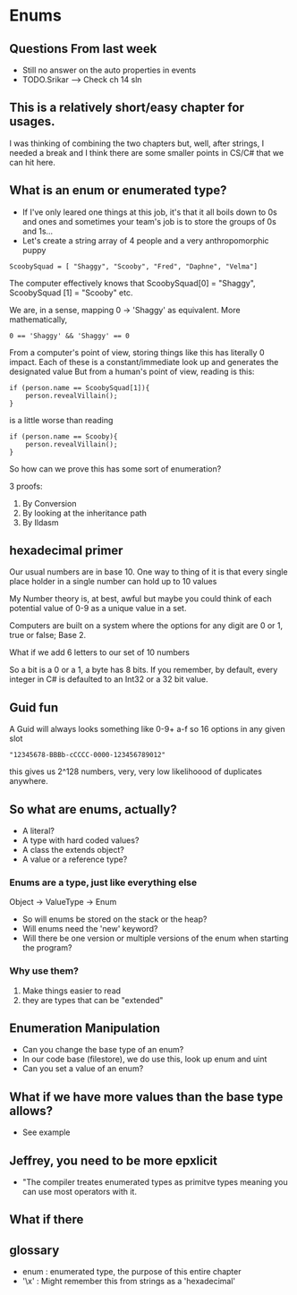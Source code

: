 # Enums

## Questions From last week
* Still no answer on the auto properties in events
* TODO.Srikar --> Check ch 14 sln

## This is a relatively short/easy chapter for usages. 
I was thinking of combining the two chapters but, well, after strings, I needed a break and I think there are some smaller points in CS/C# that we can hit here.

## What is an enum or enumerated type?
- If I've only leared one things at this job, it's that it all boils down to 0s and ones and sometimes your team's job is to store the groups of 0s and 1s...
- Let's create a string array of 4 people and a very anthropomorphic puppy

```
ScoobySquad = [ "Shaggy", "Scooby", "Fred", "Daphne", "Velma"]
```

The computer effectively knows that ScoobySquad[0] = "Shaggy", ScoobySquad [1] = "Scooby" etc.

We are, in a sense, mapping 0 &rarr; 'Shaggy' as equivalent. More mathematically, 
```
0 == 'Shaggy' && 'Shaggy' == 0
```

From a computer's point of view, storing things like this has literally 0 impact. Each of these is a constant/immediate look up and generates the designated value
But from a human's point of view, reading is this:

```
if (person.name == ScoobySquad[1]){
	person.revealVillain();
}
```

is a little worse than reading 

```
if (person.name == Scooby){
	person.revealVillain();
}
```

So how can we prove this has some sort of enumeration?

3 proofs:
1. By Conversion
2. By looking at the inheritance path
3. By Ildasm


## hexadecimal primer
Our usual numbers are in base 10. One way to thing of it is that every single place holder in a single number can hold up to 10 values

My Number theory is, at best, awful but maybe you could think of each potential value of 0-9 as a unique value in a set. 



Computers are built  on a system where the options for any digit are 0 or 1, true or false; Base 2.

What if we add 6 letters to our set of 10 numbers

So a bit is a 0 or a 1, a byte has 8 bits. If you remember, by default, every integer in C# is defaulted to an Int32 or a 32 bit value. 

## Guid fun
A Guid will always looks something like 0-9+ a-f so 16 options in any given slot

```
"12345678-BBBb-cCCCC-0000-123456789012"
```

this gives us 2^128 numbers, very, very low likelihoood of duplicates anywhere.

## So what are enums, actually?
- A literal?
- A type with hard coded values?
- A class the extends object?
- A value or a reference type?

### Enums are a type, just like everything else
Object &rarr; ValueType &rarr; Enum
* So will enums be stored on the stack or the heap?
* Will enums need the 'new' keyword?
* Will there be one version or multiple versions of the enum when starting the program?

### Why use them?
1. Make things easier to read
2. they are types that can be "extended"

## Enumeration Manipulation
* Can you change the base type of an enum?
* In our code base (filestore), we do use this, look up enum and uint
* Can you set a value of an enum?

## What if we have more values than the base type allows?
* See example

## Jeffrey, you need to be more epxlicit
* "The compiler treates enumerated types as primitve types meaning you can use most operators with it.

## What if there 
## glossary
* enum : enumerated type, the purpose of this entire chapter
* '\x' : Might remember this from strings as a 'hexadecimal'


